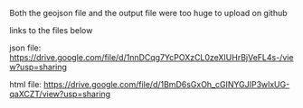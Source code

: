 Both the geojson file and the output file were too huge to upload on github

links to the files below

json file: https://drive.google.com/file/d/1nnDCqg7YcPOXzCL0zeXIUHrBjVeFL4s-/view?usp=sharing


html file: https://drive.google.com/file/d/1BmD6sGxOh_cGINYGJIP3wlxUG-qaXCZT/view?usp=sharing
